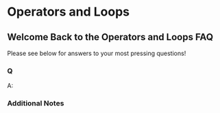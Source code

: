 # Operators and Loops

## Welcome Back to the Operators and Loops FAQ

Please see below for answers to your most pressing questions!

### Q

A:

### **Additional Notes**

